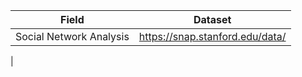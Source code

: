 

| Field | Dataset |
| ---- | ---- |
| Social Network Analysis | https://snap.stanford.edu/data/ |
|

